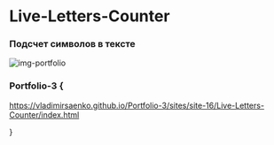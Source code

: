 # Live-Letters-Counter

### Подсчет символов в тексте

![img-portfolio](https://user-images.githubusercontent.com/56477695/115142451-78d23c00-a04a-11eb-9e18-ce01fc3c2d0a.png)

### Portfolio-3 {

https://vladimirsaenko.github.io/Portfolio-3/sites/site-16/Live-Letters-Counter/index.html

}
